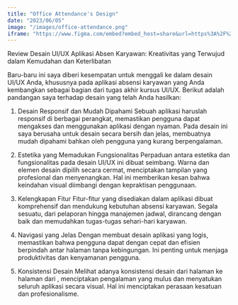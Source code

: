 ```yaml
---
title: "Office Attendance's Design"
date: "2023/06/05"
image: "/images/office-attendance.png"
iframe: "https://www.figma.com/embed?embed_host=share&url=https%3A%2F%2Fwww.figma.com%2Ffile%2FGzm1GlXPPOK6GylL9bSlzc%2FOnline-Absence-Application---Prototype-and-Wireframe%3Ftype%3Ddesign%26mode%3Ddesign%26t%3DW6PvYfHl7xO1iffm-1"
---
```


<!-- @format -->

Review Desain UI/UX Aplikasi Absen Karyawan: Kreativitas yang Terwujud dalam Kemudahan dan Keterlibatan

Baru-baru ini saya diberi kesempatan untuk menggali ke dalam desain UI/UX Anda, khususnya pada aplikasi absensi karyawan yang Anda kembangkan sebagai bagian dari tugas akhir kursus UI/UX. Berikut adalah pandangan saya terhadap desain yang telah Anda hasilkan:

1. Desain Responsif dan Mudah Dipahami
   Sebuah aplikasi haruslah responsif di berbagai perangkat, memastikan pengguna dapat mengakses dan menggunakan aplikasi dengan nyaman. Pada desain ini saya berusaha untuk desain secara bersih dan jelas, membuatnya mudah dipahami bahkan oleh pengguna yang kurang berpengalaman.

2. Estetika yang Memadukan Fungsionalitas
   Perpaduan antara estetika dan fungsionalitas pada desain UI/UX ini dibuat seimbang. Warna dan elemen desain dipilih secara cermat, menciptakan tampilan yang profesional dan menyenangkan. Hal ini memberikan kesan bahwa keindahan visual diimbangi dengan kepraktisan penggunaan.

3. Kelengkapan Fitur
   Fitur-fitur yang disediakan dalam aplikasi dibuat komprehensif dan mendukung kebutuhan absensi karyawan. Segala sesuatu, dari pelaporan hingga manajemen jadwal, dirancang dengan baik dan memudahkan tugas-tugas sehari-hari karyawan.

4. Navigasi yang Jelas
   Dengan membuat desain aplikasi yang logis, memastikan bahwa pengguna dapat dengan cepat dan efisien berpindah antar halaman tanpa kebingungan. Ini penting untuk menjaga produktivitas dan kenyamanan pengguna.

5. Konsistensi Desain
   Melihat adanya konsistensi desain dari halaman ke halaman dari , menciptakan pengalaman yang mulus dan menyatukan seluruh aplikasi secara visual. Hal ini menciptakan perasaan kesatuan dan profesionalisme.
